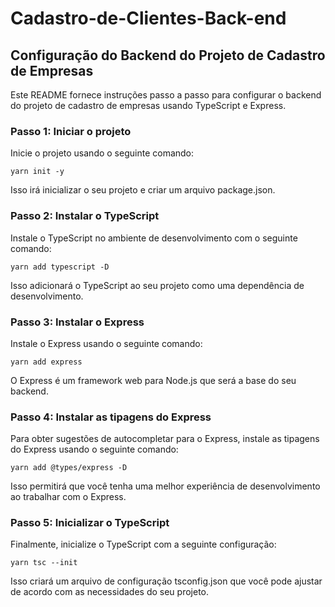 # Cadastro-de-Clientes-Back-end

## Configuração do Backend do Projeto de Cadastro de Empresas

Este README fornece instruções passo a passo para configurar o backend do projeto de cadastro de empresas usando TypeScript e Express.

### Passo 1: Iniciar o projeto

Inicie o projeto usando o seguinte comando:

```
yarn init -y

```

Isso irá inicializar o seu projeto e criar um arquivo package.json.

### Passo 2: Instalar o TypeScript

Instale o TypeScript no ambiente de desenvolvimento com o seguinte comando:

```
yarn add typescript -D

```

Isso adicionará o TypeScript ao seu projeto como uma dependência de desenvolvimento.

### Passo 3: Instalar o Express

Instale o Express usando o seguinte comando:

```
yarn add express

```

O Express é um framework web para Node.js que será a base do seu backend.

### Passo 4: Instalar as tipagens do Express

Para obter sugestões de autocompletar para o Express, instale as tipagens do Express usando o seguinte comando:

```
yarn add @types/express -D

```

Isso permitirá que você tenha uma melhor experiência de desenvolvimento ao trabalhar com o Express.

### Passo 5: Inicializar o TypeScript

Finalmente, inicialize o TypeScript com a seguinte configuração:

```
yarn tsc --init

```

Isso criará um arquivo de configuração tsconfig.json que você pode ajustar de acordo com as necessidades do seu projeto.

